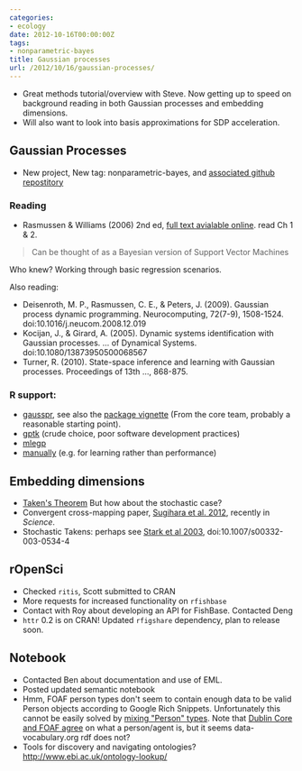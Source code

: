 ```yaml
---
categories:
- ecology
date: 2012-10-16T00:00:00Z
tags:
- nonparametric-bayes
title: Gaussian processes
url: /2012/10/16/gaussian-processes/
---
```


* Great methods tutorial/overview with Steve.  Now getting up to speed on background reading in both Gaussian processes and embedding dimensions.  
* Will also want to look into basis approximations for SDP acceleration.  

## Gaussian Processes

* New project, New tag: nonparametric-bayes, and [associated github repostitory](https://github.com/cboettig/nonparametric-bayes)

### Reading

* Rasmussen & Williams (2006) 2nd ed, [full text avialable online](http://www.GaussianProcess.org/gpml). read Ch 1 & 2.

> Can be thought of as a Bayesian version of Support Vector Machines

Who knew?  Working through basic regression scenarios.  

Also reading:

* Deisenroth, M. P., Rasmussen, C. E., & Peters, J. (2009). Gaussian process dynamic programming. Neurocomputing, 72(7-9), 1508-1524. doi:10.1016/j.neucom.2008.12.019
* Kocijan, J., & Girard, A. (2005). Dynamic systems identification with Gaussian processes. … of Dynamical Systems. doi:10.1080/13873950500068567
* Turner, R. (2010). State-space inference and learning with Gaussian processes. Proceedings of 13th …, 868-875. 



### R support:

* [gausspr](http://rss.acs.unt.edu/Rdoc/library/kernlab/html/gausspr.html), see also the [package vignette](http://cran.at.r-project.org/web/packages/kernlab/vignettes/kernlab.pdf) (From the core team, probably a reasonable starting point).
* [gptk](http://cran.r-project.org/web/packages/gptk/) (crude choice, poor software development practices)
* [mlegp](http://cran.r-project.org/web/packages/mlegp/vignettes/mlegp.pdf)
* [manually](http://www.r-bloggers.com/gaussian-process-regression-with-r/) (e.g. for learning rather than performance)

## Embedding dimensions

* [Taken's Theorem](http://en.wikipedia.org/wiki/Takens'_theorem) But how about the stochastic case?
* Convergent cross-mapping paper, [Sugihara et al. 2012](http://dx.doi.org/10.1126/science.1227079), recently in *Science*.  
* Stochastic Takens: perhaps see [Stark et al 2003](http://www.ucl.ac.uk/cnda/about/papers/Random_Embed.pdf), doi:10.1007/s00332-003-0534-4 

## rOpenSci

* Checked `ritis`, Scott submitted to CRAN
* More requests for increased functionality on `rfishbase`
* Contact with Roy about developing an API for FishBase.  Contacted Deng
* `httr` 0.2 is on CRAN! Updated `rfigshare` dependency, plan to release soon.  


## Notebook 

* Contacted Ben about documentation and use of EML.  
* Posted updated semantic notebook 
* Hmm, FOAF person types don't seem to contain enough data to be valid Person objects according to Google Rich Snippets.  Unfortunately this cannot be easily solved by [mixing "Person" types](http://answers.semanticweb.com/questions/19200).  Note that [Dublin Core and FOAF agree](http://answers.semanticweb.com/questions/3667/can-dctermsrightsholder-be-used-with-foafperson) on what a person/agent is, but it seems data-vocabulary.org rdf does not? 
* Tools for discovery and navigating ontologies? http://www.ebi.ac.uk/ontology-lookup/

